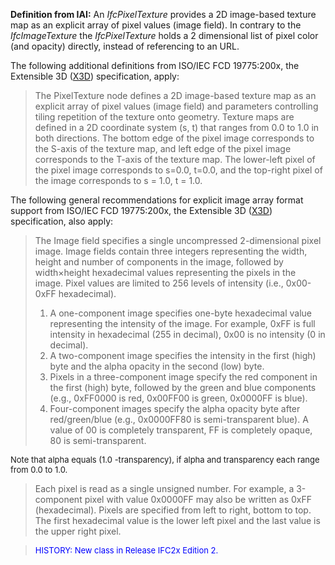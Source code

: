 ﻿**Definition
from IAI:** An _IfcPixelTexture_ provides a 2D image-based texture map as an explicit array of pixel values (image field). In contrary to the _IfcImageTexture_ the _IfcPixelTexture_ holds a 2 dimensional list of pixel color (and opacity) directly, instead of referencing to an URL.

The following additional definitions from ISO/IEC FCD 19775:200x, the Extensible 3D ([X3D](http://www.web3d.org/x3d/specifications/x3d_specification.html)) specification, apply:

> The PixelTexture node defines a 2D image-based texture map as an explicit array of pixel values (image field) and parameters controlling tiling repetition of the texture onto geometry. Texture maps are defined in a 2D coordinate system (s, t) that ranges from 0.0 to 1.0 in both directions. The bottom edge of the pixel image corresponds to the S-axis of the texture map, and left edge of the pixel image corresponds to the T-axis of the texture map. The lower-left pixel of the pixel image corresponds to s=0.0, t=0.0, and the top-right pixel of the image corresponds to s = 1.0, t = 1.0.

The following general recommendations for explicit image array format support from ISO/IEC FCD 19775:200x, the Extensible 3D ([X3D](http://www.web3d.org/x3d/specifications/x3d_specification.html)) specification, also apply:

> The Image field specifies a single uncompressed 2-dimensional pixel image. Image fields contain three integers representing the width, height and number of components in the image, followed by width&times;height hexadecimal values representing the pixels in the image. Pixel values are limited to 256 levels of intensity (i.e., 0x00-0xFF hexadecimal).
> 
> 1. A one-component image specifies one-byte hexadecimal value representing the intensity of the image. For example, 0xFF is full intensity in hexadecimal (255 in decimal), 0x00 is no intensity (0 in decimal). 
> 2. A two-component image specifies the intensity in the first (high) byte and the alpha opacity in the second (low) byte. 
> 3. Pixels in a three-component image specify the red component in the first (high) byte, followed by the green and blue components (e.g., 0xFF0000 is red, 0x00FF00 is green, 0x0000FF is blue). 
> 4. Four-component images specify the alpha opacity byte after red/green/blue (e.g., 0x0000FF80 is semi-transparent blue). A value of 00 is completely transparent, FF is completely opaque, 80 is semi-transparent.

<font size="-1">Note that alpha equals (1.0 -transparency),
if alpha and transparency each range from 0.0 to 1.0. </font>
> 
> Each pixel is read as a single unsigned number. For example, a 3-component pixel with value 0x0000FF may also be written as 0xFF (hexadecimal). Pixels are specified from left to right, bottom to top. The first hexadecimal value is the lower left pixel and the last value is the upper right pixel.
> 


> <font color="#0000ff" size="-1">HISTORY: New class
in Release IFC2x Edition 2.</font>